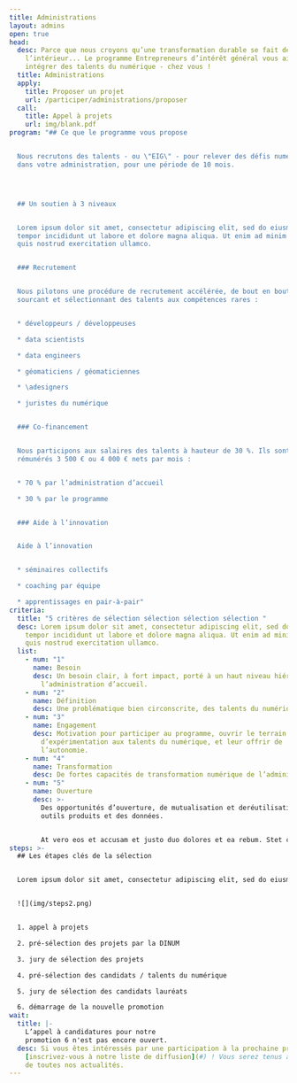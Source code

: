 ```yaml
---
title: Administrations
layout: admins
open: true
head:
  desc: Parce que nous croyons qu’une transformation durable se fait de
    l’intérieur... Le programme Entrepreneurs d’intérêt général vous aide à
    intégrer des talents du numérique - chez vous !
  title: Administrations
  apply:
    title: Proposer un projet
    url: /participer/administrations/proposer
  call:
    title: Appel à projets
    url: img/blank.pdf
program: "## Ce que le programme vous propose


  Nous recrutons des talents - ou \"EIG\" - pour relever des défis numériques
  dans votre administration, pour une période de 10 mois.




  ## Un soutien à 3 niveaux


  Lorem ipsum dolor sit amet, consectetur adipiscing elit, sed do eiusmod
  tempor incididunt ut labore et dolore magna aliqua. Ut enim ad minim veniam,
  quis nostrud exercitation ullamco.


  ### Recrutement


  Nous pilotons une procédure de recrutement accélérée, de bout en bout, en
  sourcant et sélectionnant des talents aux compétences rares :


  * développeurs / développeuses

  * data scientists

  * data engineers

  * géomaticiens / géomaticiennes

  * \adesigners

  * juristes du numérique


  ### Co-financement


  Nous participons aux salaires des talents à hauteur de 30 %. Ils sont
  rémunérés 3 500 € ou 4 000 € nets par mois :


  * 70 % par l’administration d’accueil

  * 30 % par le programme


  ### Aide à l’innovation


  Aide à l’innovation


  * séminaires collectifs

  * coaching par équipe

  * apprentissages en pair-à-pair"
criteria:
  title: "5 critères de sélection sélection sélection sélection "
  desc: Lorem ipsum dolor sit amet, consectetur adipiscing elit, sed do eiusmod
    tempor incididunt ut labore et dolore magna aliqua. Ut enim ad minim veniam,
    quis nostrud exercitation ullamco.
  list:
    - num: "1"
      name: Besoin
      desc: Un besoin clair, à fort impact, porté à un haut niveau hiérarchique par
        l’administration d’accueil.
    - num: "2"
      name: Définition
      desc: Une problématique bien circonscrite, des talents du numérique cohérents.
    - num: "3"
      name: Engagement
      desc: Motivation pour participer au programme, ouvrir le terrain
        d’expérimentation aux talents du numérique, et leur offrir de
        l’autonomie.
    - num: "4"
      name: Transformation
      desc: De fortes capacités de transformation numérique de l’administration.
    - num: "5"
      name: Ouverture
      desc: >-
        Des opportunités d’ouverture, de mutualisation et deréutilisation des
        outils produits et des données.


        At vero eos et accusam et justo duo dolores et ea rebum. Stet clita kasd gubergren, no sea takimata sanctus est Lorem ipsum dolor sit amet.
steps: >-
  ## Les étapes clés de la sélection


  Lorem ipsum dolor sit amet, consectetur adipiscing elit, sed do eiusmod tempor incididunt ut labore et dolore magna aliqua. Ut enim ad minim veniam, quis nostrud exercitation ullamco :


  ![](img/steps2.png)


  1. appel à projets

  2. pré-sélection des projets par la DINUM

  3. jury de sélection des projets

  4. pré-sélection des candidats / talents du numérique

  5. jury de sélection des candidats lauréats

  6. démarrage de la nouvelle promotion
wait:
  title: |-
    L’appel à candidatures pour notre
    promotion 6 n'est pas encore ouvert.
  desc: Si vous êtes intéressés par une participation à la prochaine promotion,
    [inscrivez-vous à notre liste de diffusion](#) ! Vous serez tenus au courant
    de toutes nos actualités.
---
```

